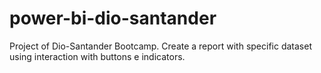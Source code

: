 # power-bi-dio-santander
Project of Dio-Santander Bootcamp. Create a report with specific dataset using interaction with buttons e indicators.
